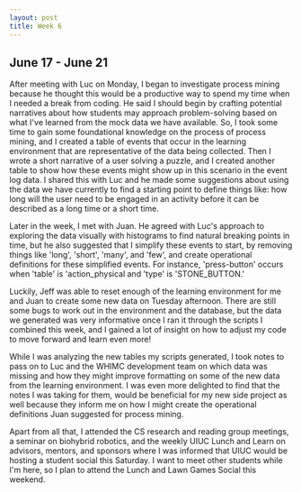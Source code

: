 ```yaml
---
layout: post
title: Week 6
---
```

## June 17 - June 21

After meeting with Luc on Monday, I began to investigate process mining because he thought this would be a productive way to spend my time when I needed a break from coding. He said I should begin by crafting potential narratives about how students may approach problem-solving based on what I've learned from the mock data we have available. So, I took some time to gain some foundational knowledge on the process of process mining, and I created a table of events that occur in the learning environment that are representative of the data being collected. Then I wrote a short narrative of a user solving a puzzle, and I created another table to show how these events might show up in this scenario in the event log data. I shared this with Luc and he made some suggestions about using the data we have currently to find a starting point to define things like: how long will the user need to be engaged in an activity before it can be described as a long time or a short time. 

Later in the week, I met with Juan. He agreed with Luc's approach to exploring the data visually with histograms to find natural breaking points in time, but he also suggested that I simplify these events to start, by removing things like 'long', 'short', 'many', and 'few', and create operational definitions for these simplified events. For instance, 'press-button' occurs when 'table' is 'action_physical and 'type' is 'STONE_BUTTON.'

Luckily, Jeff was able to reset enough of the learning environment for me and Juan to create some new data on Tuesday afternoon. There are still some bugs to work out in the environment and the database, but the data we generated was very informative once I ran it through the scripts I combined this week, and I gained a lot of insight on how to adjust my code to move forward and learn even more! 

While I was analyzing the new tables my scripts generated, I took notes to pass on to Luc and the WHIMC development team on which data was missing and how they might improve formatting on some of the new data from the learning environment. I was even more delighted to find that the notes I was taking for them, would be beneficial for my new side project as well because they inform me on how I might create the operational definitions Juan suggested for process mining.

Apart from all that, I attended the CS research and reading group meetings, a seminar on biohybrid robotics, and the weekly UIUC Lunch and Learn on advisors, mentors, and sponsors where I was informed that UIUC would be hosting a student social this Saturday. I want to meet other students while I'm here, so I plan to attend the Lunch and Lawn Games Social this weekend.
